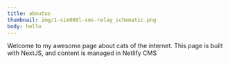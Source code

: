```yaml
---
title: aboutus
thumbnail: img/1-sim800l-sms-relay_schematic.png
body: hello
---
```


Welcome to my awesome page about cats of the internet.
This page is built with NextJS, and content is managed in Netlify CMS
